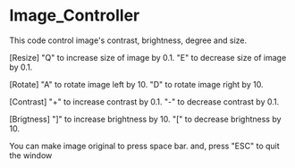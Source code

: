# Image_Controller
This code control image's contrast, brightness, degree and size.

[Resize]
"Q" to increase size of image by 0.1.
"E" to decrease size of image by 0.1.

[Rotate]
"A" to rotate image left by 10.
"D" to rotate image right by 10.

[Contrast]
"+" to increase contrast by 0.1.
"-" to decrease contrast by 0.1.

[Brigtness]
"]" to increase brightness by 10.
"[" to decrease brightness by 10.

You can make image original to press space bar.
and, press "ESC" to quit the window
